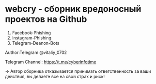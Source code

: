 # webcry - сборник вредоносный проектов на Github
1) Facebook-Phishing
2) Instagram-Phishing
3) Telegram-Deanon-Bots

Author:Telegram @vitaliy_0702

Telegram Channel: https://t.me/cyberinfotime

-> Автор сборника отказывается принимать ответственность
за ваши действия, вы делаете все на свой страх и риск!

